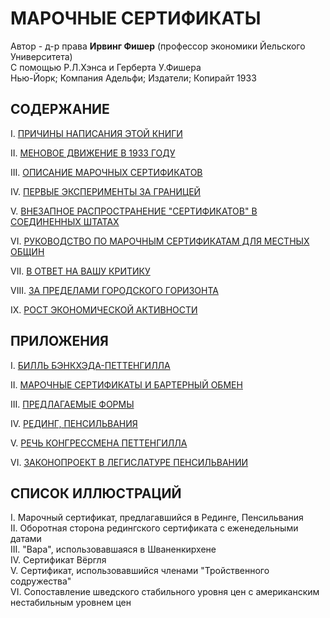 МАРОЧНЫЕ СЕРТИФИКАТЫ
====================

Автор - д-р права **Ирвинг Фишер** (профессор экономики Йельского Университета)  
С помощью Р.Л.Хэнса и Герберта У.Фишера  
Нью-Йорк; Компания Адельфи; Издатели; Копирайт 1933

СОДЕРЖАНИЕ
----------
I. [ПРИЧИНЫ НАПИСАНИЯ ЭТОЙ КНИГИ](stamp1.md)

II. [МЕНОВОЕ ДВИЖЕНИЕ В 1933 ГОДУ](stamp2.md)

III. [ОПИСАНИЕ МАРОЧНЫХ СЕРТИФИКАТОВ](stamp3.md)

IV. [ПЕРВЫЕ ЭКСПЕРИМЕНТЫ ЗА ГРАНИЦЕЙ](stamp4.md)

V. [ВНЕЗАПНОЕ РАСПРОСТРАНЕНИЕ "СЕРТИФИКАТОВ" В СОЕДИНЕННЫХ ШТАТАХ](stamp5.md)

VI. [РУКОВОДСТВО ПО МАРОЧНЫМ СЕРТИФИКАТАМ ДЛЯ МЕСТНЫХ ОБЩИН](stamp6.md)

VII. [В ОТВЕТ НА ВАШУ КРИТИКУ](stamp7.md)

VIII. [ЗА ПРЕДЕЛАМИ ГОРОДСКОГО ГОРИЗОНТА](stamp8.md)

IX. [РОСТ ЭКОНОМИЧЕСКОЙ АКТИВНОСТИ](stamp9.md)

ПРИЛОЖЕНИЯ
----------
I. [БИЛЛЬ БЭНКХЭДА-ПЕТТЕНГИЛЛА](stamp-ap-1.md)

II. [МАРОЧНЫЕ СЕРТИФИКАТЫ И БАРТЕРНЫЙ ОБМЕН](stamp-ap-2.md)

III. [ПРЕДЛАГАЕМЫЕ ФОРМЫ](stamp-ap-3.md)

IV. [РЕДИНГ, ПЕНСИЛЬВАНИЯ](stamp-ap-4.md)

V. [РЕЧЬ КОНГРЕССМЕНА ПЕТТЕНГИЛЛА](stamp-ap-5.md)

VI. [ЗАКОНОПРОЕКТ В ЛЕГИСЛАТУРЕ ПЕНСИЛЬВАНИИ](stamp-ap-6.md)

СПИСОК ИЛЛЮСТРАЦИЙ
------------------
I. Марочный сертификат, предлагавшийся в Рединге, Пенсильвания  
II. Оборотная сторона редингского сертификата с еженедельными датами  
III. "Вара", использовавшаяся в Шваненкирхене  
IV. Сертификат Вёргля  
V. Сертификат, использовавшийся членами "Тройственного содружества"  
VI. Сопоставление шведского стабильного уровня цен с американским нестабильным уровнем цен

